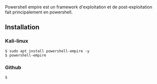 
Powershell empire est un framework d'exploitation et de post-exploitation fait principalement en powershell.

## __Installation__

### Kali-linux

```shell
$ sudo apt install powershell-empire -y 
$ powershell-empire
```

### Github

```shell
$
```